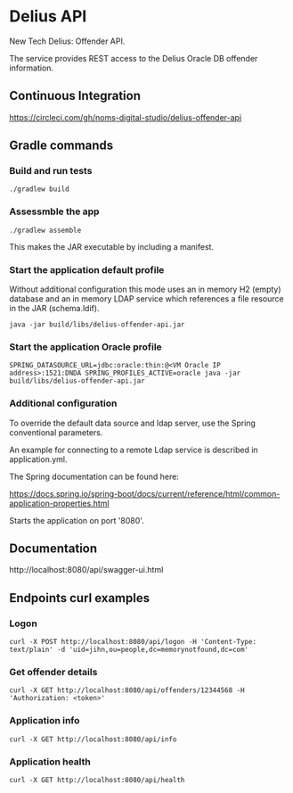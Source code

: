 # Delius API
New Tech Delius: Offender API.

The service provides REST access to the  Delius Oracle DB offender information.

## Continuous Integration
https://circleci.com/gh/noms-digital-studio/delius-offender-api

## Gradle commands

### Build and run tests
```
./gradlew build
```

### Assessmble the app
```
./gradlew assemble
```

This makes the JAR executable by including a manifest. 

### Start the application default profile
Without additional configuration this mode uses an in memory H2 (empty) database and an in memory LDAP service which 
references a file resource in the JAR (schema.ldif).

```
java -jar build/libs/delius-offender-api.jar
```

### Start the application Oracle profile
```
SPRING_DATASOURCE_URL=jdbc:oracle:thin:@<VM Oracle IP address>:1521:DNDA SPRING_PROFILES_ACTIVE=oracle java -jar build/libs/delius-offender-api.jar
```

### Additional configuration
To override the default data source and ldap server, use the Spring conventional parameters.

An example for connecting to a remote Ldap service is described in application.yml. 

The Spring documentation can be found here:

https://docs.spring.io/spring-boot/docs/current/reference/html/common-application-properties.html


Starts the application on port '8080'.

## Documentation
http://localhost:8080/api/swagger-ui.html

## Endpoints curl examples

### Logon
```
curl -X POST http://localhost:8080/api/logon -H 'Content-Type: text/plain' -d 'uid=jihn,ou=people,dc=memorynotfound,dc=com'
```

### Get offender details
```
curl -X GET http://localhost:8080/api/offenders/12344568 -H 'Authorization: <token>'
```

### Application info
```
curl -X GET http://localhost:8080/api/info
```

### Application health
```
curl -X GET http://localhost:8080/api/health
```



